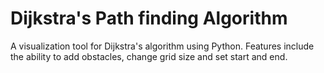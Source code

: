 # Dijkstra's Path finding Algorithm
A visualization tool for Dijkstra's algorithm using Python. 
Features include the ability to add obstacles, change grid size and set start and end. 
